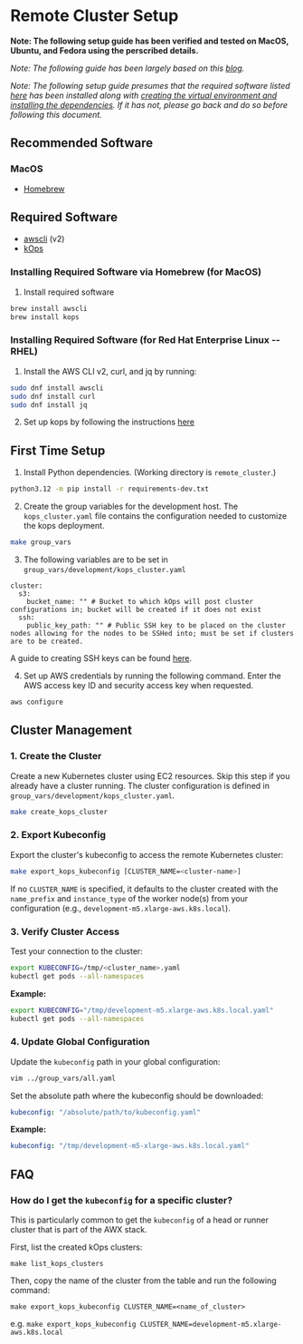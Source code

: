 # Remote Cluster Setup

__Note: The following setup guide has been verified and tested on MacOS, Ubuntu, and Fedora using the perscribed details.__

_Note: The following guide has been largely based on this [blog](https://aws.amazon.com/blogs/compute/kubernetes-clusters-aws-kops/)._

_Note: The following setup guide presumes that the required software listed [here](../../README.md#required-software) has been installed along with [creating the virtual environment and installing the dependencies](../../README.md#installing-dependencies). If it has not, please go back and do so before following this document._

## Recommended Software

### MacOS

- [Homebrew](https://brew.sh/)

## Required Software

- [awscli](https://docs.aws.amazon.com/cli/latest/userguide/getting-started-install.html) (v2)
- [kOps](https://kops.sigs.k8s.io/getting_started/install/)

### Installing Required Software via Homebrew (for MacOS)

1. Install required software
```bash
brew install awscli
brew install kops
```

### Installing Required Software (for Red Hat Enterprise Linux -- RHEL)

1. Install the AWS CLI v2, curl, and jq by running:
```bash
sudo dnf install awscli
sudo dnf install curl
sudo dnf install jq
```
2. Set up kops by following the instructions [here](https://kops.sigs.k8s.io/getting_started/install/#linux)


## First Time Setup

1. Install Python dependencies. (Working directory is `remote_cluster`.)
```bash
python3.12 -m pip install -r requirements-dev.txt
```

2. Create the group variables for the development host. The `kops_cluster.yaml` file contains the configuration needed to customize the kops deployment.
```bash
make group_vars
```

3. The following variables are to be set in `group_vars/development/kops_cluster.yaml`
```
cluster:
  s3:
    bucket_name: "" # Bucket to which kOps will post cluster configurations in; bucket will be created if it does not exist
  ssh:
    public_key_path: "" # Public SSH key to be placed on the cluster nodes allowing for the nodes to be SSHed into; must be set if clusters are to be created.
```
A guide to creating SSH keys can be found [here](https://docs.github.com/en/authentication/connecting-to-github-with-ssh/generating-a-new-ssh-key-and-adding-it-to-the-ssh-agent).

4. Set up AWS credentials by running the following command. Enter the AWS access key ID and security access key when requested.
```bash
aws configure
```

## Cluster Management

### 1. Create the Cluster
Create a new Kubernetes cluster using EC2 resources. Skip this step if you already have a cluster running.
The cluster configuration is defined in `group_vars/development/kops_cluster.yaml`.

```bash
make create_kops_cluster
```

### 2. Export Kubeconfig
Export the cluster's kubeconfig to access the remote Kubernetes cluster:

```bash
make export_kops_kubeconfig [CLUSTER_NAME=<cluster-name>]
```

If no `CLUSTER_NAME` is specified, it defaults to the cluster created with the `name_prefix` and `instance_type` of the worker node(s) from your configuration (e.g., `development-m5.xlarge-aws.k8s.local`).

### 3. Verify Cluster Access
Test your connection to the cluster:

```bash
export KUBECONFIG=/tmp/<cluster_name>.yaml
kubectl get pods --all-namespaces
```

**Example:**
```bash
export KUBECONFIG="/tmp/development-m5.xlarge-aws.k8s.local.yaml"
kubectl get pods --all-namespaces
```

### 4. Update Global Configuration
Update the `kubeconfig` path in your global configuration:

```bash
vim ../group_vars/all.yaml
```

Set the absolute path where the kubeconfig should be downloaded:
```yaml
kubeconfig: "/absolute/path/to/kubeconfig.yaml"
```

**Example:**
```yaml
kubeconfig: "/tmp/development-m5-xlarge-aws.k8s.local.yaml"
```

## FAQ

### How do I get the `kubeconfig` for a specific cluster?

This is particularly common to get the `kubeconfig` of a head or runner cluster that is part of the AWX stack.

First, list the created kOps clusters:

```console
make list_kops_clusters
```

Then, copy the name of the cluster from the table and run the following command:

```console
make export_kops_kubeconfig CLUSTER_NAME=<name_of_cluster>
```
e.g. `make export_kops_kubeconfig CLUSTER_NAME=development-m5.xlarge-aws.k8s.local`
